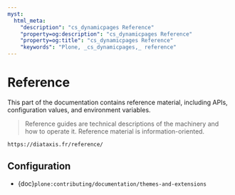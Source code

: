 ```yaml
---
myst:
  html_meta:
    "description": "cs_dynamicpages Reference"
    "property=og:description": "cs_dynamicpages Reference"
    "property=og:title": "cs_dynamicpages Reference"
    "keywords": "Plone, _cs_dynamicpages,_ reference"
---
```


# Reference

This part of the documentation contains reference material, including APIs, configuration values, and environment variables.

> Reference guides are technical descriptions of the machinery and how to operate it.
> Reference material is information-oriented.

```{seealso}
https://diataxis.fr/reference/
```

## Configuration

-   {doc}`plone:contributing/documentation/themes-and-extensions`
